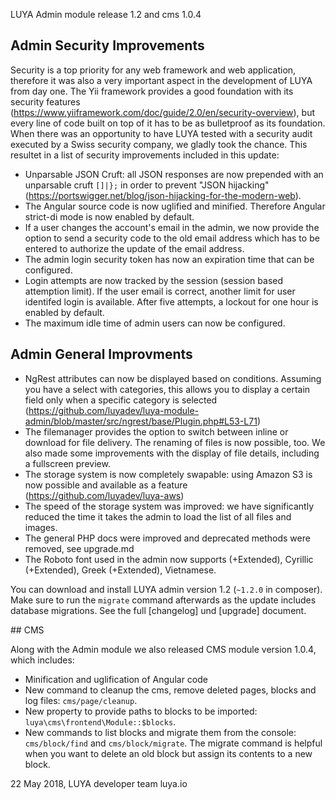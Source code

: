 LUYA Admin module release 1.2 and cms 1.0.4

## Admin Security Improvements

Security is a top priority for any web framework and web application, therefore it was also a very important aspect in the development of LUYA from day one. The Yii framework provides a good foundation with its security features (https://www.yiiframework.com/doc/guide/2.0/en/security-overview), but every line of code built on top of it has to be as bulletproof as its foundation. When there was an opportunity to have LUYA tested with a security audit executed by a Swiss security company, we gladly took the chance. This resultet in a list of security improvements included in this update:

+ Unparsable JSON Cruft: all JSON responses are now prepended with an unparsable cruft `[]|};` in order to prevent "JSON hijacking" (https://portswigger.net/blog/json-hijacking-for-the-modern-web).
+ The Angular source code is now uglified and minified. Therefore Angular strict-di mode is now enabled by default.
+ If a user changes the account's email in the admin, we now provide the option to send a security code to the old email address which has to be entered to authorize the update of the email address.
+ The admin login security token has now an expiration time that can be configured.
+ Login attempts are now tracked by the session (session based attemption limit). If the user email is correct, another limit for user identifed login is available. After five attempts, a lockout for one hour is enabled by default.
+ The maximum idle time of admin users can now be configured.

## Admin General Improvments

+ NgRest attributes can now be displayed based on conditions. Assuming you have a select with categories, this allows you to display a certain field only when a specific category is selected (https://github.com/luyadev/luya-module-admin/blob/master/src/ngrest/base/Plugin.php#L53-L71)
+ The filemanager provides the option to switch between inline or download for file delivery. The renaming of files is now possible, too. We also made some improvements with the display of file details, including a fullscreen preview.
+ The storage system is now completely swapable: using Amazon S3 is now possible and available as a feature (https://github.com/luyadev/luya-aws)
+ The speed of the storage system was improved: we have significantly reduced the time it takes the admin to load the list of all files and images.
+ The general PHP docs were improved and deprecated methods were removed, see upgrade.md
+ The Roboto font used in the admin now supports (+Extended), Cyrillic (+Extended), Greek (+Extended), Vietnamese.

You can download and install LUYA admin version 1.2 (`~1.2.0` in composer). Make sure to run the `migrate` command afterwards as the update includes database migrations. See the full [changelog] und [upgrade] document.

## CMS

Along with the Admin module we also released CMS module version 1.0.4, which includes:

+ Minification and uglification of Angular code
+ New command to cleanup the cms, remove deleted pages, blocks and log files: `cms/page/cleanup`.
+ New property to provide paths to blocks to be imported: `luya\cms\frontend\Module::$blocks`.
+ New commands to list blocks and migrate them from the console: `cms/block/find` and `cms/block/migrate`. The migrate command is helpful when you want to delete an old block but assign its contents to a new block.

22 May 2018,
LUYA developer team
luya.io
